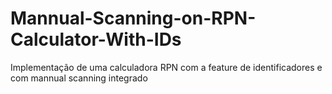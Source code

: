 # Mannual-Scanning-on-RPN-Calculator-With-IDs
Implementação de uma calculadora RPN com a feature de identificadores e com mannual scanning integrado 

